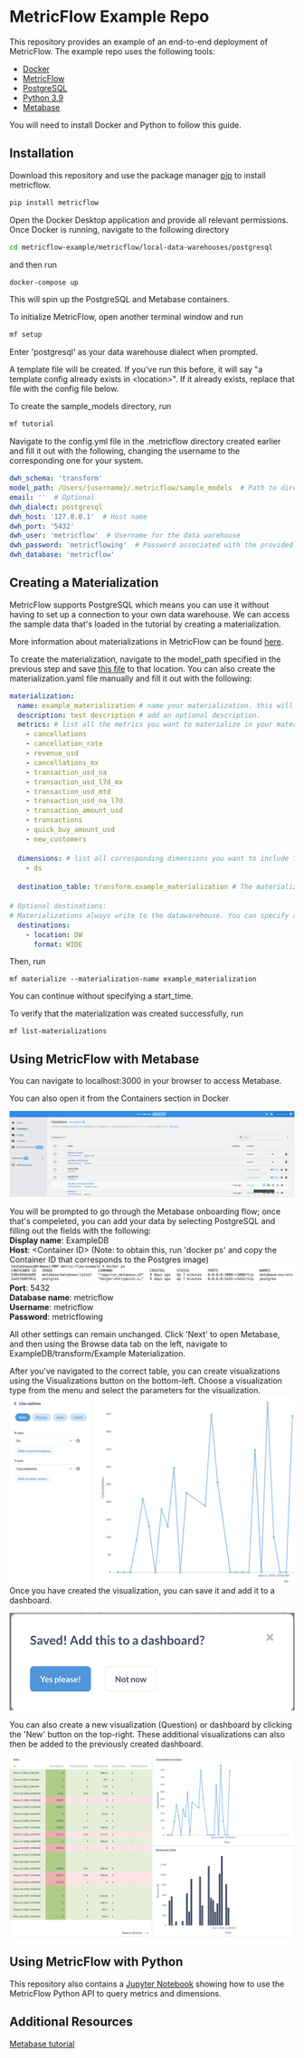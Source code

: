 # MetricFlow Example Repo

This repository provides an example of an end-to-end deployment of MetricFlow. The example repo uses the following tools:

* [Docker](https://www.docker.com/products/docker-desktop/)
* [MetricFlow](https://github.com/transform-data/metricflow)
* [PostgreSQL](https://www.postgresql.org/download/)
* [Python 3.9](https://www.python.org/downloads/)
* [Metabase](https://www.metabase.com/docs/latest/operations-guide/running-metabase-on-docker.html)

You will need to install Docker and Python to follow this guide.

## Installation

Download this repository and use the package manager [pip](https://pip.pypa.io/en/stable/) to install metricflow.

```bash
pip install metricflow
```

Open the Docker Desktop application and provide all relevant permissions. Once Docker is running, navigate to the following directory
```bash
cd metricflow-example/metricflow/local-data-warehouses/postgresql
```
and then run
```bash
docker-compose up
```
This will spin up the PostgreSQL and Metabase containers.

To initialize MetricFlow, open another terminal window and run 
```bash
mf setup
```

Enter 'postgresql' as your data warehouse dialect when prompted. 

A template file will be created. If you've run this before, it will say "a template config already exists in \<location>". If it already exists, replace that file with the config file below.

To create the sample_models directory, run 
```bash
mf tutorial
```

Navigate to the config.yml file in the .metricflow directory created earlier and fill it out with the following, changing the username to the corresponding one for your system.
```yml
dwh_schema: 'transform'
model_path: /Users/{username}/.metricflow/sample_models  # Path to directory containing defined models (Leave until after DWH setup). Specify the username for your system
email: ''  # Optional
dwh_dialect: postgresql
dwh_host: '127.0.0.1'  # Host name
dwh_port: '5432'
dwh_user: 'metricflow'  # Username for the data warehouse
dwh_password: 'metricflowing'  # Password associated with the provided user
dwh_database: 'metricflow'
```

## Creating a Materialization

MetricFlow supports PostgreSQL which means you can use it without having to set up a connection to your own data warehouse. We can access the sample data that's loaded in the tutorial by creating a materialization. 

More information about materializations in MetricFlow can be found [here](https://docs.transform.co/docs/metricflow/reference/materializations/#what-are-materializations-in-metricflow).

To create the materialization, navigate to the model_path specified in the previous step and save [this file](https://drive.google.com/file/d/1hVJUSauvap91Ihe18qqR7xi0YEfWmOfq/view?usp=sharing) to that location. You can also create the materialization.yaml file manually and fill it out with the following:
```yml
materialization:
  name: example_materialization # name your materialization. this will be the table name written in your data warehouse.
  description: test description # add an optional description.
  metrics: # list all the metrics you want to materialize in your materialization. all metrics must be defined in your model.
    - cancellations
    - cancellation_rate
    - revenue_usd
    - cancellations_mx
    - transaction_usd_na
    - transaction_usd_l7d_mx
    - transaction_usd_mtd
    - transaction_usd_na_l7d
    - transaction_amount_usd
    - transactions
    - quick_buy_amount_usd
    - new_customers

  dimensions: # list all corresponding dimensions you want to include for these metrics. these must all be defined in your data sources. these dimensions must be shared across all metrics in your materialization.
    - ds

  destination_table: transform.example_materialization # The materialization will be written to this destination.

# Optional destinations:
# Materializations always write to the datawarehouse. You can specify additional optional destinations. Check the documentation for a complete list of destinations.
  destinations:
    - location: DW
      format: WIDE

 ```

Then, run
```
mf materialize --materialization-name example_materialization
```

You can continue without specifying a start_time.

To verify that the materialization was created successfully, run 
```
mf list-materializations
``` 


## Using MetricFlow with Metabase
You can navigate to localhost:3000 in your browser to access Metabase.

You can also open it from the Containers section in Docker

![](assets/open_in_browser.png)

You will be prompted to go through the Metabase onboarding flow; once that's compeleted, you can add your data by selecting PostgreSQL and filling out the fields with the following:\
**Display name**: ExampleDB\
**Host**: \<Container ID> 
(Note: to obtain this, run 'docker ps' and copy the Container ID that corresponds to the Postgres image)![](assets/container_id.png)\
**Port**: 5432\
**Database name**: metricflow\
**Username**: metricflow\
**Password**: metricflowing

All other settings can remain unchanged. Click 'Next' to open Metabase, and then using the Browse data tab on the left, navigate to ExampleDB/transform/Example Materialization.

After you've navigated to the correct table, you can create visualizations using the Visualizations button on the bottom-left. Choose a visualization type from the menu and select the parameters for the visualization.
![](assets/parameters.png)
Once you have created the visualization, you can save it and add it to a dashboard. 

![](assets/save.png)

You can also create a new visualization (Question) or dashboard by clicking the 'New' button on the top-right. These additional visualizations can also then be added to the previously created dashboard.


![](assets/dashboard.png)

## Using MetricFlow with Python
This repository also contains a [Jupyter Notebook](Python/python_notebook.ipynb) showing how to use the MetricFlow Python API to query metrics and dimensions. 

## Additional Resources
[Metabase tutorial](https://www.metabase.com/learn/getting-started/getting-started.html)